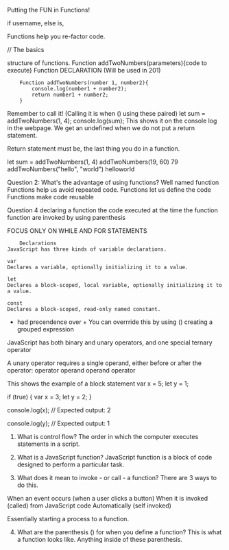 Putting the FUN in Functions!

if username, else is,

Functions help you re-factor code.

// The basics

structure of functions.
Function addTwoNumbers(parameters){code to execute}
Function DECLARATION (Will be used in 201)

        Function addTwoNumbers(number 1, number2){
            console.log(number1 + number2);
            return number1 + number2; 
        }

Remember to call it! (Calling it is when () using these paired)
let sum = addTwoNumbers(1, 4);
console.log(sum); This shows it on the console log in the webpage.
We get an undefined when we do not put a return statement.

Return statement must be, the last thing you do in a function.

let sum = addTwoNumbers(1, 4)
addTwoNumbers(19, 60) 79
addTwoNumbers("hello", "world") helloworld



Question 2: What's the advantage of using functions?
Well named function
Functions help us avoid repeated code.
Functions let us define the code
Functions make code reusable

Question 4
declaring a function
the code executed at the time the function
function are invoked by using parenthesis

FOCUS ONLY ON WHILE AND FOR STATEMENTS

        Declarations
    JavaScript has three kinds of variable declarations.

    var
    Declares a variable, optionally initializing it to a value.

    let
    Declares a block-scoped, local variable, optionally initializing it to a value.

    const
    Declares a block-scoped, read-only named constant.

* had precendence over +
You can overrride this by using () creating a grouped expression

JavaScript has both binary and unary operators, and one special ternary operator

A unary operator requires a single operand, either before or after the operator:
operator operand
operand operator

This shows the example of a block statement
var x = 5;
let y = 1;

if (true) {
  var x = 3;
  let y = 2;
}

console.log(x);
// Expected output: 2

console.log(y);
// Expected output: 1


1. What is control flow? The order in which the computer executes statements in a script.


2. What is a JavaScript function? JavaScript function is a block of code designed to perform a particular task.


3. What does it mean to invoke - or call - a function? There are 3 ways to do this.

When an event occurs (when a user clicks a button)
When it is invoked (called) from JavaScript code
Automatically (self invoked)

Essentially starting a process to a function.

4. What are the parenthesis () for when you define a function? This is what a function looks like. Anything inside of these parenthesis.